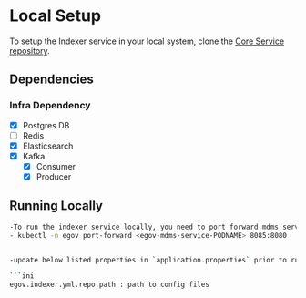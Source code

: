 # Local Setup

To setup the Indexer service in your local system, clone the [Core Service repository](https://github.com/egovernments/core-services).

## Dependencies

### Infra Dependency

- [X] Postgres DB
- [ ] Redis
- [X] Elasticsearch
- [X] Kafka
  - [X] Consumer
  - [X] Producer

## Running Locally

```bash
-To run the indexer service locally, you need to port forward mdms services locally and change `egov.mdms.host` property accordingly.
- kubectl -n egov port-forward <egov-mdms-service-PODNAME> 8085:8080


-update below listed properties in `application.properties` prior to running the project:

```ini
egov.indexer.yml.repo.path : path to config files

```
